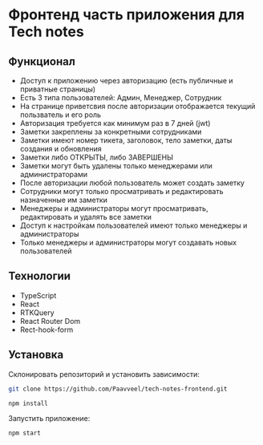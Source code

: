 # Фронтенд часть приложения для Tech notes

## Функционал

- Доступ к приложению через авторизацию (есть публичные и приватные страницы)
- Есть 3 типа пользователей: Админ, Менеджер, Сотрудник
- На странице приветсвия после авторизации отображается текущий пользватель и его роль
- Авторизация требуется как минимум раз в 7 дней (jwt)
- Заметки закреплены за конкретными сотрудниками
- Заметки имеют номер тикета, заголовок, тело заметки, даты создания и обновления
- Заметки либо ОТКРЫТЫ, либо ЗАВЕРШЕНЫ
- Заметки могут быть удалены только менеджерами или администраторами
- После авторизации любой пользователь может создать заметку
- Сотрудники могут только просматривать и редактировать назначенные им заметки
- Менеджеры и администраторы могут просматривать, редактировать и удалять все заметки
- Доступ к настройкам пользователей имеют только менеджеры и администраторы
- Только менеджеры и администраторы могут создавать новых пользователей

## Технологии
- TypeScript
- React
- RTKQuery
- React Router Dom
- Rect-hook-form

## Установка

Склонировать репозиторий и установить зависимости:

```sh
git clone https://github.com/Paavveel/tech-notes-frontend.git

npm install
```

Запустить приложение:

```sh
npm start
```
